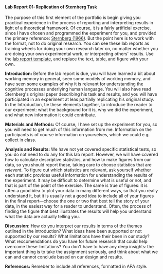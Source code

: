 #### Lab Report 01: Replication of Sternberg Task

The purpose of this first element of the portfolio is begin giving you practical experience in the process of reporting and interpreting results in light of a theoretical framework. Of course, it is a fairly artificial exercise, since I have chosen and programmed the experiment for you, and provided the primary reference: [Sternberg (1966)](https://scholar.google.dk/scholar?hl=en&as_sdt=0%2C5&q=High-speed+scanning+in+human+memory.&btnG=). But the point here is to work with the format, not to do original research. You can see these lab reports as training wheels for doing your own research later on, no matter whether you are doing your own experimental work, or interpreting others' results. Use the [lab report template](https://github.com/ethanweed/ExPsyLing/raw/master/2021/Resources/Experimental%20Report%20Template.doc), and replace the text, table, and figure with your own.

**Introduction:**  Before the lab report is due, you will have learned a bit about working memory in general, seen some models of working memory, and have seen some examples of why it is relevant for understanding the cognitive processes underlying human language. You will also have read Sternberg's original paper describing his task and results, and you will have participated in an experiment at leas partially replicating his original study. In the Introduction, tie these elements together, to introduce the reader to our experiment: what the background for it is, why we did the experiment, and what new information it could contribute.

**Materials and Methods:** Of course, I have set up the experiment for you, so you will need to get much of this information from me. Information on the participants is of course information on yourselves, which we could e.g. collect in class.

**Analysis and Results:** We have not yet covered specific statistical tests, so you do not need to do any for this lab report. However, we will have covered how to calculate descriptive statistics, and how to make figures from our data, so you should report these, taking care to choose statistics that are _relevant_. To figure out which statistics are relevant, ask yourself whether each statistic provides useful information for understanding the results of the experiment. It may be difficult to determine what is useful or not, and that is part of the point of the exercise. The same is true of figures: it is often a good idea to plot your data in many different ways, so that you really understand it, but it is usually not a good idea to include all of your figures in the final report—choose the one or two that best tell the story of your data, in the easiest way for a reader to understand. Often, the process of finding the figure that best illustrates the results will help you understand what the data are actually telling you.

**Discussion:** How do you interpret our results in terms of the themes outlined in the introduction? What ideas have been supported or not supported by our results? What limitations have their been in our study? What reccomendations do you have for future research that could help overcome these limitations? You don't have to have any deep insights: the important thing is to take the assignment seriously, and think about what we can and cannot conclude based on our design and results.

**References:** Remeber to include all references, formatted in APA style.